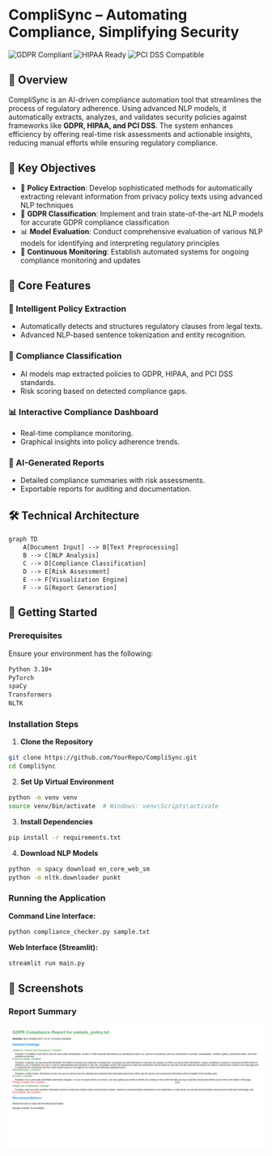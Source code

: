 # CompliSync – Automating Compliance, Simplifying Security

![GDPR Compliant](https://img.shields.io/badge/GDPR-Compliant-green.svg) ![HIPAA Ready](https://img.shields.io/badge/HIPAA-Ready-blue.svg) ![PCI DSS Compatible](https://img.shields.io/badge/PCI%20DSS-Compatible-orange.svg)

## 📌 Overview
CompliSync is an AI-driven compliance automation tool that streamlines the process of regulatory adherence. Using advanced NLP models, it automatically extracts, analyzes, and validates security policies against frameworks like **GDPR, HIPAA, and PCI DSS**. The system enhances efficiency by offering real-time risk assessments and actionable insights, reducing manual efforts while ensuring regulatory compliance.

## 🎯 Key Objectives

- 📑 **Policy Extraction**: Develop sophisticated methods for automatically extracting relevant information from privacy policy texts using advanced NLP techniques
- 🤖 **GDPR Classification**: Implement and train state-of-the-art NLP models for accurate GDPR compliance classification
- 📊 **Model Evaluation**: Conduct comprehensive evaluation of various NLP models for identifying and interpreting regulatory principles
- 🔄 **Continuous Monitoring**: Establish automated systems for ongoing compliance monitoring and updates
  
## 🎯 Core Features

### 📑 Intelligent Policy Extraction
- Automatically detects and structures regulatory clauses from legal texts.
- Advanced NLP-based sentence tokenization and entity recognition.

### 🤖 Compliance Classification
- AI models map extracted policies to GDPR, HIPAA, and PCI DSS standards.
- Risk scoring based on detected compliance gaps.

### 📊 Interactive Compliance Dashboard
- Real-time compliance monitoring.
- Graphical insights into policy adherence trends.

### 📜 AI-Generated Reports
- Detailed compliance summaries with risk assessments.
- Exportable reports for auditing and documentation.

## 🛠 Technical Architecture

```mermaid
graph TD
    A[Document Input] --> B[Text Preprocessing]
    B --> C[NLP Analysis]
    C --> D[Compliance Classification]
    D --> E[Risk Assessment]
    E --> F[Visualization Engine]
    F --> G[Report Generation]
```


## 🚀 Getting Started
### Prerequisites
Ensure your environment has the following:
```bash
Python 3.10+
PyTorch
spaCy
Transformers
NLTK
```

### Installation Steps
1. **Clone the Repository**
```bash
git clone https://github.com/YourRepo/CompliSync.git
cd CompliSync
```
2. **Set Up Virtual Environment**
```bash
python -m venv venv
source venv/bin/activate  # Windows: venv\Scripts\activate
```
3. **Install Dependencies**
```bash
pip install -r requirements.txt
```
4. **Download NLP Models**
```bash
python -m spacy download en_core_web_sm
python -m nltk.downloader punkt
```

### Running the Application
**Command Line Interface:**
```bash
python compliance_checker.py sample.txt
```
**Web Interface (Streamlit):**
```bash
streamlit run main.py
```

## 📸 Screenshots
### Report Summary
![Dashboard](https://github.com/garimasingla16/CompliSync/blob/main/1.png)



